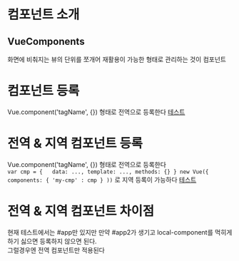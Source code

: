 # 컴포넌트 소개
## VueComponents
화면에 비춰지는 뷰의 단위를 쪼개어 재활용이 가능한 형태로 관리하는 것이 컴포넌트
# 컴포넌트 등록
Vue.component('tagName', {}) 형태로 전역으로 등록한다
[테스트](컴포넌트%20등록/index.html)
# 전역 & 지역 컴포넌트 등록
Vue.component('tagName', {}) 형태로 전역으로 등록한다  
`
var cmp = {  
    data: ...,
    template: ...,
    methods: {}
}
new Vue({
    components: {
        'my-cmp' : cmp
    }
))
` 로 지역 등록이 가능하다 [테스트](전역&지역%20컴포넌트%20등록/index.html) 
# 전역 & 지역 컴포넌트 차이점
현재 테스트에서는 #app만 있지만 만약 #app2가 생기고 local-component를 먹히게 하기 싫으면 등록하지 않으면 된다.  
그럴경우엔 전역 컴포넌트만 적용된다